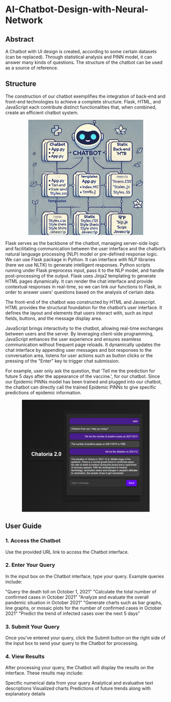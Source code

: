 # AI-Chatbot-Design-with-Neural-Network
## Abstract
A Chatbot with UI design is created, according to some certain datasets (can be replaced). Through statistical analysis and PINN model, it can answer many kinds of questions. The structure of the chatbot can be used as a source of reference.

## Structure
The construction of our chatbot exemplifies the integration of back-end and front-end technologies to achieve a complete structure. Flask, HTML, and JavaScript each contribute distinct functionalities that, when combined, create an efficient chatbot system.

<div align=center>
<img src="https://github.com/Seailvia/AI-Chatbot-Design-with-Neural-Network/blob/main/Images%20for%20Readme/chatbot.png" width="360" height="360">
</div>

Flask serves as the backbone of the chatbot, managing server-side logic and facilitating communication between the user interface and the chatbot’s natural language processing (NLP) model or pre-defined response logic. We can use Flask package in Python. It can interface with NLP libraries (here we use NLTK) to generate intelligent responses. Python scripts running under Flask preprocess input, pass it to the NLP model, and handle post-processing of the output. Flask uses Jinja2 templating to generate HTML pages dynamically. It can render the chat interface and provide contextual responses in real-time, so we can link our functions to Flask, in order to answer users' questions based on the analysis of certain data.

The front-end of the chatbot was constructed by HTML and Javascript. HTML provides the structural foundation for the chatbot’s user interface. It defines the layout and elements that users interact with, such as input fields, buttons, and the message display area.

JavaScript brings interactivity to the chatbot, allowing real-time exchanges between users and the server. By leveraging client-side programming, JavaScript enhances the user experience and ensures seamless communication without frequent page reloads. It dynamically updates the chat interface by appending user messages and bot responses to the conversation area, listens for user actions such as button clicks or the pressing of the "Enter" key to trigger chat submission.

For example, user only ask the question, that 'Tell me the prediction for future 5 days after the appearance of the vaccine.', for our chatbot. Since our Epidemic PINNs model has been trained and plugged into our chatbot, the chatbot can directly call the trained Epidemic PINNs to give specific predictions of epidemic information.

<div align=center>
<img src="https://github.com/Seailvia/AI-Chatbot-Design-with-Neural-Network/blob/main/Images%20for%20Readme/UI.png" width="400" height="350">
</div>

## User Guide
### 1. Access the Chatbot
Use the provided URL link to access the Chatbot interface.

### 2. Enter Your Query
In the input box on the Chatbot interface, type your query. Example queries include:

"Query the death toll on October 1, 2021"
"Calculate the total number of confirmed cases in October 2021"
"Analyze and evaluate the overall pandemic situation in October 2021"
"Generate charts such as bar graphs, line graphs, or mosaic plots for the number of confirmed cases in October 2021"
"Predict the trend of infected cases over the next 5 days"


### 3. Submit Your Query
Once you’ve entered your query, click the Submit button on the right side of the input box to send your query to the Chatbot for processing.

### 4. View Results
After processing your query, the Chatbot will display the results on the interface. These results may include:

Specific numerical data from your query
Analytical and evaluative text descriptions
Visualized charts
Predictions of future trends along with explanatory details
